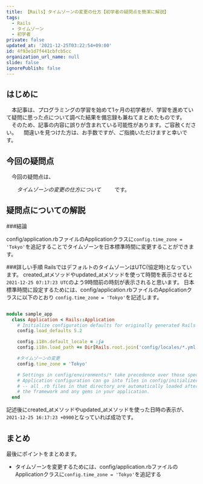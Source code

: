 ```yaml
---
title: 【Rails】タイムゾーンの変更の仕方【初学者の疑問点を簡潔に解説】
tags:
  - Rails
  - タイムゾーン
  - 初学者
private: false
updated_at: '2021-12-25T03:22:54+09:00'
id: 4f93e1d7f441cbfcb5cc
organization_url_name: null
slide: false
ignorePublish: false
---
```

## はじめに
　本記事は、プログラミングの学習を始めて1ヶ月の初学者が、学習を進めていて疑問に思った点について調べた結果を備忘録も兼ねてまとめたものです。
　そのため、記事の内容に誤りが含まれている可能性があります。ご容赦ください。
　間違いを見つけた方は、お手数ですが、ご指摘いただけますと幸いです。

## 今回の疑問点
　今回の疑問点は、

　　_タイムゾーンの変更の仕方について_
　
　です。　


## 疑問点についての解説

###結論

config/application.rbファイルのApplicationクラスに`config.time_zone = 'Tokyo'`を追記することでタイムゾーンを日本標準時間に変更することができます。


###詳しい手順
RailsではデフォルトのタイムゾーンはUTC(協定時)となっています。
created_atメソッドやupdated_atメソッドを使って時間を表示させると`2021-12-25 07:17:23 UTC`のよう9時間前の時刻が表示されると思います。
日本標準時間に設定するためには、config/application.rbファイルのApplicationクラスに以下のとおり
`config.time_zone = 'Tokyo'`を記述します。

``` config/application.rb

module sample_app
  class Application < Rails::Application
    # Initialize configuration defaults for originally generated Rails version.
    config.load_defaults 5.2

    config.i18n.default_locale = :ja
    config.i18n.load_path += Dir[Rails.root.join('config/locales/*.yml').to_s]

    #タイムゾーンの変更
    config.time_zone = 'Tokyo'

    # Settings in config/environments/* take precedence over those specified here.
    # Application configuration can go into files in config/initializers
    # -- all .rb files in that directory are automatically loaded after loading
    # the framework and any gems in your application.
  end

```

記述後にcreated_atメソッドやupdated_atメソッドを使った日時の表示が、`2021-12-25 16:17:23 +0900`となっていれば成功です。


## まとめ
最後にポイントをまとめます。

- タイムゾーンを変更するためには、config/application.rbファイルのApplicationクラスに`config.time_zone = 'Tokyo'`を追記する
